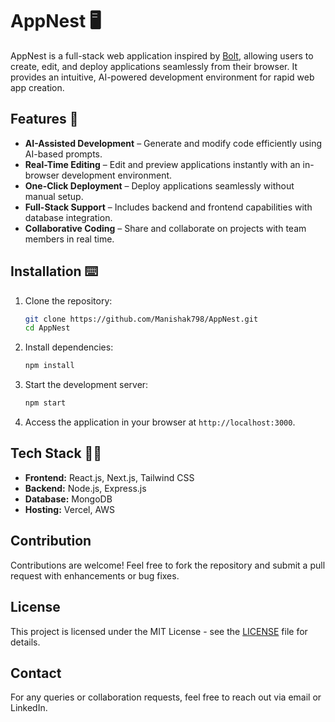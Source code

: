 # AppNest 🖥️

AppNest is a full-stack web application inspired by [Bolt](https://bolt.new/), allowing users to create, edit, and deploy applications seamlessly from their browser. It provides an intuitive, AI-powered development environment for rapid web app creation.

## Features 👀

- **AI-Assisted Development** – Generate and modify code efficiently using AI-based prompts.
- **Real-Time Editing** – Edit and preview applications instantly with an in-browser development environment.
- **One-Click Deployment** – Deploy applications seamlessly without manual setup.
- **Full-Stack Support** – Includes backend and frontend capabilities with database integration.
- **Collaborative Coding** – Share and collaborate on projects with team members in real time.

## Installation ⌨️

1. Clone the repository:
   ```sh
   git clone https://github.com/Manishak798/AppNest.git
   cd AppNest
   ```
2. Install dependencies:
   ```sh
   npm install
   ```
3. Start the development server:
   ```sh
   npm start
   ```
4. Access the application in your browser at `http://localhost:3000`.

## Tech Stack 🧑‍💻

- **Frontend:** React.js, Next.js, Tailwind CSS
- **Backend:** Node.js, Express.js
- **Database:** MongoDB
- **Hosting:** Vercel, AWS

## Contribution

Contributions are welcome! Feel free to fork the repository and submit a pull request with enhancements or bug fixes.

## License

This project is licensed under the MIT License - see the [LICENSE](LICENSE) file for details.

## Contact

For any queries or collaboration requests, feel free to reach out via email or LinkedIn.

